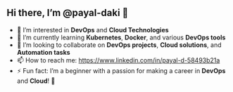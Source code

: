 

## Hi there, I’m @payal-daki 👋

- 👀 I’m interested in **DevOps** and **Cloud Technologies**
- 🌱 I’m currently learning **Kubernetes**, **Docker**, and various **DevOps tools**
- 💞️ I’m looking to collaborate on **DevOps projects**, **Cloud solutions**, and **Automation tasks**
- 📫 How to reach me: https://www.linkedin.com/in/payal-d-58493b21a
- ⚡ Fun fact: I’m a beginner with a passion for making a career in **DevOps** and **Cloud**! 🚀




<!---
payal-daki/payal-daki is a ✨ special ✨ repository because its `README.md` (this file) appears on your GitHub profile.
You can click the Preview link to take a look at your changes.
--->
